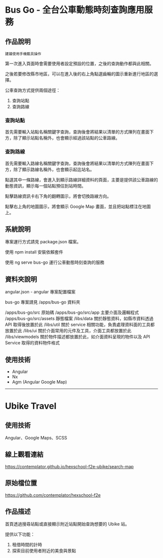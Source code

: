 # Bus Go - 全台公車動態時刻查詢應用服務

## 作品說明

`建議使用手機載具操作`

第一次進入頁面時會需要使用者設定預設的位置，之後的查詢動作都與此相關。

之後若要修改縣市地區，可以在進入後的右上角點選齒輪的圖示重新進行地區的選擇。

公車查詢方式提供兩個途徑：

1. 查詢站點
2. 查詢路線

### 查詢站點

首先需要輸入站點名稱關鍵字查詢，查詢後會將結果以清單的方式陳列在畫面下方，除了顯示站點名稱外，也會顯示經過該站點的公車路線。

### 查詢路線

首先需要輸入路線名稱關鍵字查詢，查詢後會將結果以清單的方式陳列在畫面下方，除了顯示路線名稱外，也會顯示起迄站名。

點選其中一條路線，會進入到顯示路線詳細資料的頁面，主要是提供該公車路線的動態資訊，顯示每一個站點預估到站時間。

點擊路線資訊卡右下角的翻轉圖示，將會切換路線方向。

點擊右上角的地圖圖示，將會顯示 Google Map 畫面，並且把站點標注在地圖上。

## 系統說明

專案運行方式請見 package.json 檔案。

使用 npm install 安裝依賴套件

使用 ng serve bus-go 運行公車動態時刻查詢的服務


## 資料夾說明

angular.json - angular 專案配置檔案

bus-go 專案請見 /apps/bus-go 資料夾

/apps/bus-go/src 原始碼
/apps/bus-go/src/app 主要介面及邏輯程式
/apps/bus-go/src/assets 靜態檔案
/libs/data 關於靜態資料，如縣市資料透過 API 取得後放置於此
/libs/util 關於 service 相關功能，負責處理資料面的工具都放置於此
/libs/ui 關於介面常用的元件及工具，介面工具都放置於此
/libs/viewmodels 關於物件描述都放置於此，如介面資料呈現的物件以及 API Service 取得的資料物件格式

## 使用技術

- Angular
- Nx
- Agm (Angular Google Map)

---
# Ubike Travel

## 使用技術

Angular、Google Maps、SCSS

## 線上觀看連結

https://contemplator.github.io/hexschool-f2e-ubike/search-map

## 原始檔位置

https://github.com/contemplator/hexschool-f2e

## 作品描述

首頁透過搜尋站點或直接顯示附近站點開始查詢想要的 Ubike 站。

提供以下功能：

1. 租借時間的計時
2. 探索目前使用者附近的美食與景點
